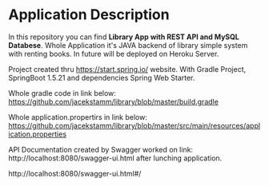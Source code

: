 # Application Description

In this repository you can find **Library App with REST API and MySQL Databese**. Whole Application it's JAVA backend of library simple system with renting books. In future will be deployed on Heroku Server.

Project created thru https://start.spring.io/ website.
With Gradle Project, SpringBoot 1.5.21 and dependencies Spring Web Starter.

Whole gradle code in link below:
https://github.com/jacekstamm/library/blob/master/build.gradle

Whole application.propertirs in link below:
https://github.com/jacekstamm/library/blob/master/src/main/resources/application.properties

API Documentation created by Swagger worked on link:
http://localhost:8080/swagger-ui.html
after lunching application.

http://localhost:8080/swagger-ui.html#/
